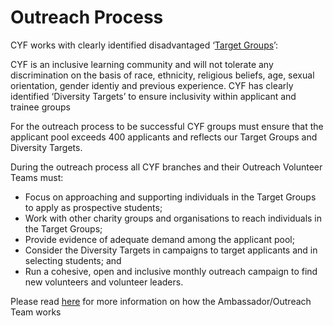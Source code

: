 # Outreach Process

CYF works with clearly identified disadvantaged ‘[Target Groups](https://docs.codeyourfuture.io/organisation/understand-students)’:

CYF is an inclusive learning community and will not tolerate any discrimination on the basis of race, ethnicity, religious beliefs, age, sexual orientation, gender identiy and previous experience. CYF has clearly identified ‘Diversity Targets’ to ensure inclusivity within applicant and trainee groups

For the outreach process to be successful CYF groups must ensure that the applicant pool exceeds 400 applicants and reflects our Target Groups and Diversity Targets.

During the outreach process all CYF branches and their Outreach Volunteer Teams must:

- Focus on approaching and supporting individuals in the Target Groups to apply as prospective students;
- Work with other charity groups and organisations to reach individuals in the Target Groups;
- Provide evidence of adequate demand among the applicant pool;
- Consider the Diversity Targets in campaigns to target applicants and in selecting students; and
- Run a cohesive, open and inclusive monthly outreach campaign to find new volunteers and volunteer leaders.

Please read [here](https://docs.codeyourfuture.io/teams/ambassadors) for more information on how the Ambassador/Outreach Team works
